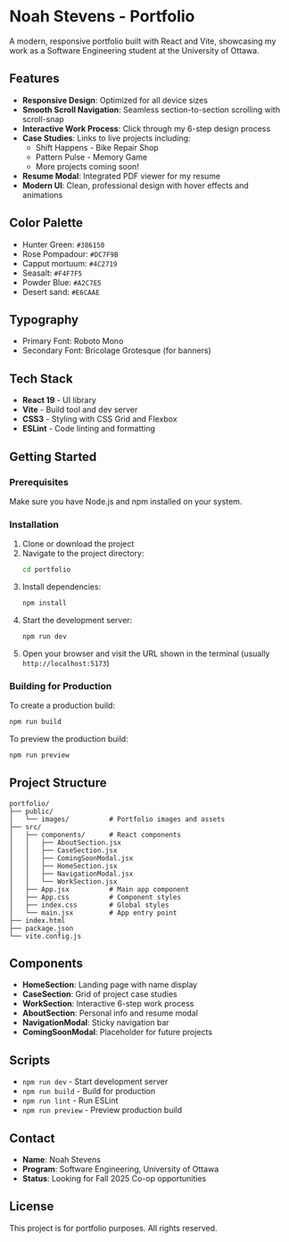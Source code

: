 # Noah Stevens - Portfolio

A modern, responsive portfolio built with React and Vite, showcasing my work as a Software Engineering student at the University of Ottawa.

## Features

- **Responsive Design**: Optimized for all device sizes
- **Smooth Scroll Navigation**: Seamless section-to-section scrolling with scroll-snap
- **Interactive Work Process**: Click through my 6-step design process
- **Case Studies**: Links to live projects including:
  - Shift Happens - Bike Repair Shop
  - Pattern Pulse - Memory Game
  - More projects coming soon!
- **Resume Modal**: Integrated PDF viewer for my resume
- **Modern UI**: Clean, professional design with hover effects and animations

## Color Palette

- Hunter Green: `#386150`
- Rose Pompadour: `#DC7F9B`
- Capput mortuum: `#4C2719`
- Seasalt: `#F4F7F5`
- Powder Blue: `#A2C7E5`
- Desert sand: `#E6CAAE`

## Typography

- Primary Font: Roboto Mono
- Secondary Font: Bricolage Grotesque (for banners)

## Tech Stack

- **React 19** - UI library
- **Vite** - Build tool and dev server
- **CSS3** - Styling with CSS Grid and Flexbox
- **ESLint** - Code linting and formatting

## Getting Started

### Prerequisites

Make sure you have Node.js and npm installed on your system.

### Installation

1. Clone or download the project
2. Navigate to the project directory:
   ```bash
   cd portfolio
   ```
3. Install dependencies:
   ```bash
   npm install
   ```
4. Start the development server:
   ```bash
   npm run dev
   ```
5. Open your browser and visit the URL shown in the terminal (usually `http://localhost:5173`)

### Building for Production

To create a production build:

```bash
npm run build
```

To preview the production build:

```bash
npm run preview
```

## Project Structure

```
portfolio/
├── public/
│   └── images/          # Portfolio images and assets
├── src/
│   ├── components/      # React components
│   │   ├── AboutSection.jsx
│   │   ├── CaseSection.jsx
│   │   ├── ComingSoonModal.jsx
│   │   ├── HomeSection.jsx
│   │   ├── NavigationModal.jsx
│   │   └── WorkSection.jsx
│   ├── App.jsx          # Main app component
│   ├── App.css          # Component styles
│   ├── index.css        # Global styles
│   └── main.jsx         # App entry point
├── index.html
├── package.json
└── vite.config.js
```

## Components

- **HomeSection**: Landing page with name display
- **CaseSection**: Grid of project case studies
- **WorkSection**: Interactive 6-step work process
- **AboutSection**: Personal info and resume modal
- **NavigationModal**: Sticky navigation bar
- **ComingSoonModal**: Placeholder for future projects

## Scripts

- `npm run dev` - Start development server
- `npm run build` - Build for production
- `npm run lint` - Run ESLint
- `npm run preview` - Preview production build

## Contact

- **Name**: Noah Stevens
- **Program**: Software Engineering, University of Ottawa
- **Status**: Looking for Fall 2025 Co-op opportunities

## License

This project is for portfolio purposes. All rights reserved.
